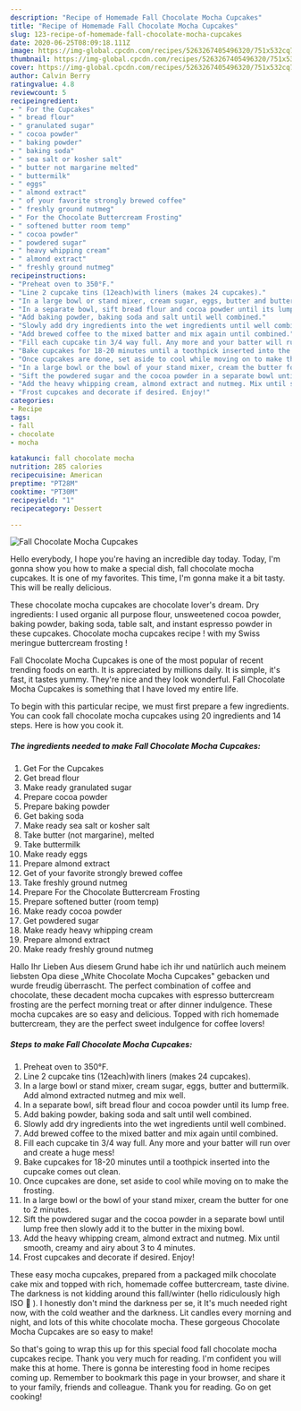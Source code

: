 ```yaml
---
description: "Recipe of Homemade Fall Chocolate Mocha Cupcakes"
title: "Recipe of Homemade Fall Chocolate Mocha Cupcakes"
slug: 123-recipe-of-homemade-fall-chocolate-mocha-cupcakes
date: 2020-06-25T08:09:18.111Z
image: https://img-global.cpcdn.com/recipes/5263267405496320/751x532cq70/fall-chocolate-mocha-cupcakes-recipe-main-photo.jpg
thumbnail: https://img-global.cpcdn.com/recipes/5263267405496320/751x532cq70/fall-chocolate-mocha-cupcakes-recipe-main-photo.jpg
cover: https://img-global.cpcdn.com/recipes/5263267405496320/751x532cq70/fall-chocolate-mocha-cupcakes-recipe-main-photo.jpg
author: Calvin Berry
ratingvalue: 4.8
reviewcount: 5
recipeingredient:
- " For the Cupcakes"
- " bread flour"
- " granulated sugar"
- " cocoa powder"
- " baking powder"
- " baking soda"
- " sea salt or kosher salt"
- " butter not margarine melted"
- " buttermilk"
- " eggs"
- " almond extract"
- " of your favorite strongly brewed coffee"
- " freshly ground nutmeg"
- " For the Chocolate Buttercream Frosting"
- " softened butter room temp"
- " cocoa powder"
- " powdered sugar"
- " heavy whipping cream"
- " almond extract"
- " freshly ground nutmeg"
recipeinstructions:
- "Preheat oven to 350°F."
- "Line 2 cupcake tins (12each)with liners (makes 24 cupcakes)."
- "In a large bowl or stand mixer, cream sugar, eggs, butter and buttermilk.  Add almond extracted nutmeg and mix well."
- "In a separate bowl, sift bread flour and cocoa powder until its lump free."
- "Add baking powder, baking soda and salt until well combined."
- "Slowly add dry ingredients into the wet ingredients until well combined."
- "Add brewed coffee to the mixed batter and mix again until combined."
- "Fill each cupcake tin 3/4 way full. Any more and your batter will run over and create a huge mess!"
- "Bake cupcakes for 18-20 minutes until a toothpick inserted into the cupcake comes out clean."
- "Once cupcakes are done, set aside to cool while moving on to make the frosting."
- "In a large bowl or the bowl of your stand mixer, cream the butter for one to 2 minutes."
- "Sift the powdered sugar and the cocoa powder in a separate bowl until lump free then slowly add it to the butter in the mixing bowl."
- "Add the heavy whipping cream, almond extract and nutmeg. Mix until smooth, creamy and airy about 3 to 4 minutes."
- "Frost cupcakes and decorate if desired. Enjoy!"
categories:
- Recipe
tags:
- fall
- chocolate
- mocha

katakunci: fall chocolate mocha 
nutrition: 285 calories
recipecuisine: American
preptime: "PT28M"
cooktime: "PT30M"
recipeyield: "1"
recipecategory: Dessert

---
```



![Fall Chocolate Mocha Cupcakes](https://img-global.cpcdn.com/recipes/5263267405496320/751x532cq70/fall-chocolate-mocha-cupcakes-recipe-main-photo.jpg)

Hello everybody, I hope you're having an incredible day today. Today, I'm gonna show you how to make a special dish, fall chocolate mocha cupcakes. It is one of my favorites. This time, I'm gonna make it a bit tasty. This will be really delicious.

These chocolate mocha cupcakes are chocolate lover&#39;s dream. Dry ingredients: I used organic all purpose flour, unsweetened cocoa powder, baking powder, baking soda, table salt, and instant espresso powder in these cupcakes. Chocolate mocha cupcakes recipe ! with my Swiss meringue buttercream frosting !

Fall Chocolate Mocha Cupcakes is one of the most popular of recent trending foods on earth. It is appreciated by millions daily. It is simple, it's fast, it tastes yummy. They're nice and they look wonderful. Fall Chocolate Mocha Cupcakes is something that I have loved my entire life.


To begin with this particular recipe, we must first prepare a few ingredients. You can cook fall chocolate mocha cupcakes using 20 ingredients and 14 steps. Here is how you cook it.

<!--inarticleads1-->

##### The ingredients needed to make Fall Chocolate Mocha Cupcakes:

1. Get  For the Cupcakes
1. Get  bread flour
1. Make ready  granulated sugar
1. Prepare  cocoa powder
1. Prepare  baking powder
1. Get  baking soda
1. Make ready  sea salt or kosher salt
1. Take  butter (not margarine), melted
1. Take  buttermilk
1. Make ready  eggs
1. Prepare  almond extract
1. Get  of your favorite strongly brewed coffee
1. Take  freshly ground nutmeg
1. Prepare  For the Chocolate Buttercream Frosting
1. Prepare  softened butter (room temp)
1. Make ready  cocoa powder
1. Get  powdered sugar
1. Make ready  heavy whipping cream
1. Prepare  almond extract
1. Make ready  freshly ground nutmeg


Hallo Ihr Lieben Aus diesem Grund habe ich ihr und natürlich auch meinem liebsten Opa diese „White Chocolate Mocha Cupcakes&#34; gebacken und wurde freudig überrascht. The perfect combination of coffee and chocolate, these decadent mocha cupcakes with espresso buttercream frosting are the perfect morning treat or after dinner indulgence. These mocha cupcakes are so easy and delicious. Topped with rich homemade buttercream, they are the perfect sweet indulgence for coffee lovers! 

<!--inarticleads2-->

##### Steps to make Fall Chocolate Mocha Cupcakes:

1. Preheat oven to 350°F.
1. Line 2 cupcake tins (12each)with liners (makes 24 cupcakes).
1. In a large bowl or stand mixer, cream sugar, eggs, butter and buttermilk.  Add almond extracted nutmeg and mix well.
1. In a separate bowl, sift bread flour and cocoa powder until its lump free.
1. Add baking powder, baking soda and salt until well combined.
1. Slowly add dry ingredients into the wet ingredients until well combined.
1. Add brewed coffee to the mixed batter and mix again until combined.
1. Fill each cupcake tin 3/4 way full. Any more and your batter will run over and create a huge mess!
1. Bake cupcakes for 18-20 minutes until a toothpick inserted into the cupcake comes out clean.
1. Once cupcakes are done, set aside to cool while moving on to make the frosting.
1. In a large bowl or the bowl of your stand mixer, cream the butter for one to 2 minutes.
1. Sift the powdered sugar and the cocoa powder in a separate bowl until lump free then slowly add it to the butter in the mixing bowl.
1. Add the heavy whipping cream, almond extract and nutmeg. Mix until smooth, creamy and airy about 3 to 4 minutes.
1. Frost cupcakes and decorate if desired. Enjoy!


These easy mocha cupcakes, prepared from a packaged milk chocolate cake mix and topped with rich, homemade coffee buttercream, taste divine. The darkness is not kidding around this fall/winter (hello ridiculously high ISO 🙁 ). I honestly don&#39;t mind the darkness per se, it It&#39;s much needed right now, with the cold weather and the darkness. Lit candles every morning and night, and lots of this white chocolate mocha. These gorgeous Chocolate Mocha Cupcakes are so easy to make! 

So that's going to wrap this up for this special food fall chocolate mocha cupcakes recipe. Thank you very much for reading. I'm confident you will make this at home. There is gonna be interesting food in home recipes coming up. Remember to bookmark this page in your browser, and share it to your family, friends and colleague. Thank you for reading. Go on get cooking!
